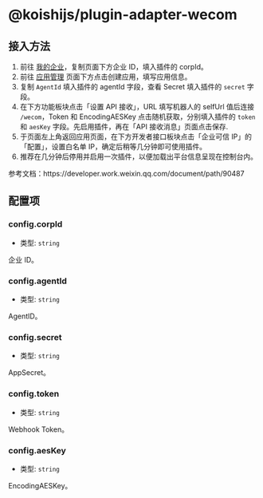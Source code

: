 # @koishijs/plugin-adapter-wecom

## 接入方法

1. 前往 [我的企业](https://work.weixin.qq.com/wework_admin/frame#profile)，复制页面下方企业 ID，填入插件的 corpId。
2. 前往 [应用管理](https://work.weixin.qq.com/wework_admin/frame#apps) 页面下方点击创建应用，填写应用信息。
3. 复制 `AgentId` 填入插件的 agentId 字段，查看 Secret 填入插件的 `secret` 字段。
4. 在下方功能板块点击「设置 API 接收」，URL 填写机器人的 selfUrl 值后连接 `/wecom`，Token 和 EncodingAESKey 点击随机获取，分别填入插件的 `token` 和 `aesKey` 字段。先启用插件，再在「API 接收消息」页面点击保存.
5. 于页面左上角返回应用页面，在下方开发者接口板块点击「企业可信 IP」的「配置」，设置白名单 IP，确定后稍等几分钟即可使用插件。
6. 推荐在几分钟后停用并启用一次插件，以便加载出平台信息呈现在控制台内。

参考文档：https\://developer.work.weixin.qq.com/document/path/90487

## 配置项

### config.corpId

- 类型: `string`

企业 ID。

### config.agentId

- 类型: `string`

AgentID。

### config.secret

- 类型: `string`

AppSecret。

### config.token

- 类型: `string`

Webhook Token。

### config.aesKey

- 类型: `string`

EncodingAESKey。
